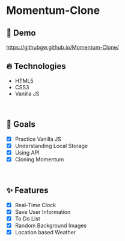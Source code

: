 # Momentum-Clone

## 🔗 Demo
https://githubgw.github.io/Momentum-Clone/
<br>

## 🔥 Technologies
* HTML5 <br>
* CSS3 <br>
* Vanilla JS
<br>

## 🌈 Goals
- [x] Practice Vanilla JS <br>
- [x] Understanding Local Storage <br>
- [x] Using API <br>
- [x] Cloning Momentum
<br>

## ✨ Features
- [x] Real-Time Clock <br>
- [x] Save User Information <br>
- [x] To Do List <br>
- [x] Random Background Images <br>
- [x] Location based Weather
